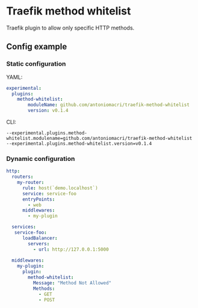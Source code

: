 # Traefik method whitelist

Traefik plugin to allow only specific HTTP methods.


## Config example

### Static configuration

YAML:
```yml
experimental:
  plugins:
    method-whitelist:
        moduleName: github.com/antoniomacri/traefik-method-whitelist
        version: v0.1.4
```

CLI:
```
--experimental.plugins.method-whitelist.modulename=github.com/antoniomacri/traefik-method-whitelist
--experimental.plugins.method-whitelist.version=v0.1.4
```

### Dynamic configuration

```yml
http:
  routers:
    my-router:
      rule: host(`demo.localhost`)
      service: service-foo
      entryPoints:
        - web
      middlewares:
        - my-plugin

  services:
   service-foo:
      loadBalancer:
        servers:
          - url: http://127.0.0.1:5000
  
  middlewares:
    my-plugin:
      plugin:
        method-whitelist:
          Message: "Method Not Allowed"
          Methods:
            - GET
            - POST
```

